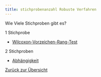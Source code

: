 ```yaml
---
title: stichprobenanzahl Robuste Verfahren
---
```

Wie Viele Stichproben gibt es?

1 Stichprobe

* [Wilcoxon-Vorzeichen-Rang-Test](/wilcoxon-vorzeichen-rang-test)

2 Stichproben

* [Abhängigkeit](/einfaktorielleabhaengigkeit)

[Zurück zur Übersicht](/skalenniveau-av)
